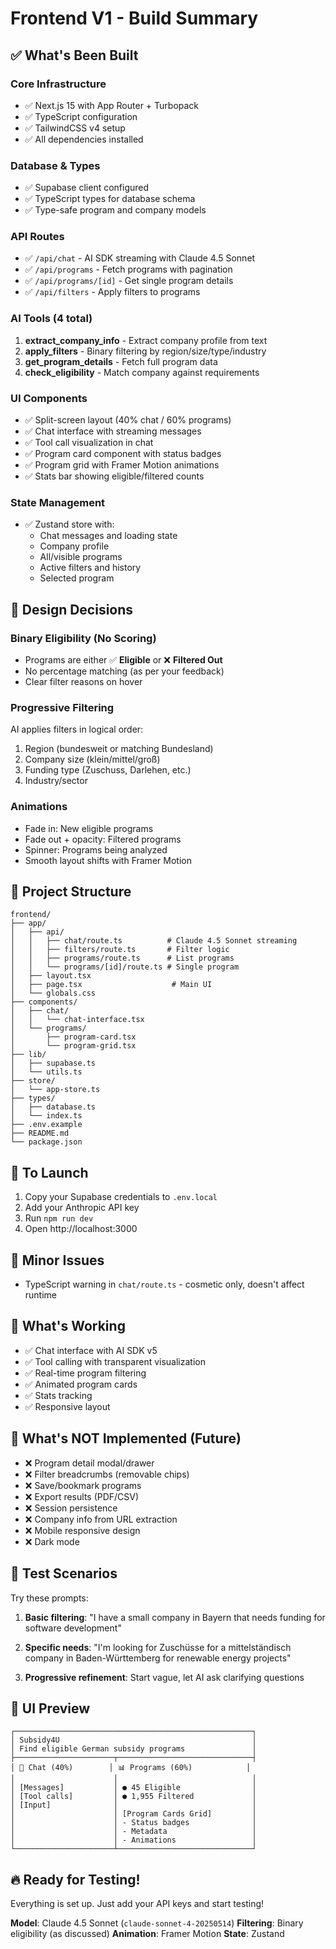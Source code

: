 # Frontend V1 - Build Summary

## ✅ What's Been Built

### Core Infrastructure
- ✅ Next.js 15 with App Router + Turbopack
- ✅ TypeScript configuration
- ✅ TailwindCSS v4 setup
- ✅ All dependencies installed

### Database & Types
- ✅ Supabase client configured
- ✅ TypeScript types for database schema
- ✅ Type-safe program and company models

### API Routes
- ✅ `/api/chat` - AI SDK streaming with Claude 4.5 Sonnet
- ✅ `/api/programs` - Fetch programs with pagination
- ✅ `/api/programs/[id]` - Get single program details
- ✅ `/api/filters` - Apply filters to programs

### AI Tools (4 total)
1. **extract_company_info** - Extract company profile from text
2. **apply_filters** - Binary filtering by region/size/type/industry
3. **get_program_details** - Fetch full program data
4. **check_eligibility** - Match company against requirements

### UI Components
- ✅ Split-screen layout (40% chat / 60% programs)
- ✅ Chat interface with streaming messages
- ✅ Tool call visualization in chat
- ✅ Program card component with status badges
- ✅ Program grid with Framer Motion animations
- ✅ Stats bar showing eligible/filtered counts

### State Management
- ✅ Zustand store with:
  - Chat messages and loading state
  - Company profile
  - All/visible programs
  - Active filters and history
  - Selected program

## 🎨 Design Decisions

### Binary Eligibility (No Scoring)
- Programs are either ✅ **Eligible** or ❌ **Filtered Out**
- No percentage matching (as per your feedback)
- Clear filter reasons on hover

### Progressive Filtering
AI applies filters in logical order:
1. Region (bundesweit or matching Bundesland)
2. Company size (klein/mittel/groß)
3. Funding type (Zuschuss, Darlehen, etc.)
4. Industry/sector

### Animations
- Fade in: New eligible programs
- Fade out + opacity: Filtered programs
- Spinner: Programs being analyzed
- Smooth layout shifts with Framer Motion

## 📁 Project Structure

```
frontend/
├── app/
│   ├── api/
│   │   ├── chat/route.ts          # Claude 4.5 Sonnet streaming
│   │   ├── filters/route.ts       # Filter logic
│   │   ├── programs/route.ts      # List programs
│   │   └── programs/[id]/route.ts # Single program
│   ├── layout.tsx
│   ├── page.tsx                    # Main UI
│   └── globals.css
├── components/
│   ├── chat/
│   │   └── chat-interface.tsx
│   └── programs/
│       ├── program-card.tsx
│       └── program-grid.tsx
├── lib/
│   ├── supabase.ts
│   └── utils.ts
├── store/
│   └── app-store.ts
├── types/
│   ├── database.ts
│   └── index.ts
├── .env.example
├── README.md
└── package.json
```

## 🚀 To Launch

1. Copy your Supabase credentials to `.env.local`
2. Add your Anthropic API key
3. Run `npm run dev`
4. Open http://localhost:3000

## 🐛 Minor Issues

- TypeScript warning in `chat/route.ts` - cosmetic only, doesn't affect runtime

## 🎯 What's Working

- ✅ Chat interface with AI SDK v5
- ✅ Tool calling with transparent visualization
- ✅ Real-time program filtering
- ✅ Animated program cards
- ✅ Stats tracking
- ✅ Responsive layout

## 📝 What's NOT Implemented (Future)

- ❌ Program detail modal/drawer
- ❌ Filter breadcrumbs (removable chips)
- ❌ Save/bookmark programs
- ❌ Export results (PDF/CSV)
- ❌ Session persistence
- ❌ Company info from URL extraction
- ❌ Mobile responsive design
- ❌ Dark mode

## 🧪 Test Scenarios

Try these prompts:

1. **Basic filtering**:
   "I have a small company in Bayern that needs funding for software development"

2. **Specific needs**:
   "I'm looking for Zuschüsse for a mittelständisch company in Baden-Württemberg for renewable energy projects"

3. **Progressive refinement**:
   Start vague, let AI ask clarifying questions

## 🎨 UI Preview

```
┌─────────────────────────────────────────────────────┐
│ Subsidy4U                                           │
│ Find eligible German subsidy programs               │
├──────────────────────┬──────────────────────────────┤
│ 💬 Chat (40%)        │ 📊 Programs (60%)            │
│                      │                              │
│ [Messages]           │ ● 45 Eligible                │
│ [Tool calls]         │ ● 1,955 Filtered             │
│ [Input]              │                              │
│                      │ [Program Cards Grid]         │
│                      │ - Status badges              │
│                      │ - Metadata                   │
│                      │ - Animations                 │
└──────────────────────┴──────────────────────────────┘
```

## 🔥 Ready for Testing!

Everything is set up. Just add your API keys and start testing!

**Model**: Claude 4.5 Sonnet (`claude-sonnet-4-20250514`)
**Filtering**: Binary eligibility (as discussed)
**Animation**: Framer Motion
**State**: Zustand

